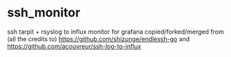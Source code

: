 # ssh_monitor
ssh tarpit + rsyslog to influx  monitor for grafana
copied/forked/merged from (all the credits to) https://github.com/shizunge/endlessh-go and https://github.com/acouvreur/ssh-log-to-influx
